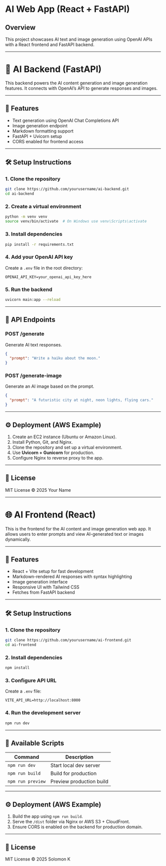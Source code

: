 # AI Web App (React + FastAPI)

## Overview
This project showcases AI text and image generation using OpenAI APIs with a React frontend and FastAPI backend.

---

# 🧠 AI Backend (FastAPI)

This backend powers the AI content generation and image generation features. It connects with OpenAI’s API to generate responses and images.

---

## 🚀 Features
- Text generation using OpenAI Chat Completions API
- Image generation endpoint
- Markdown formatting support
- FastAPI + Uvicorn setup
- CORS enabled for frontend access

---

## 🛠️ Setup Instructions

### 1. Clone the repository
```bash
git clone https://github.com/yourusername/ai-backend.git
cd ai-backend
```

### 2. Create a virtual environment
```bash
python -m venv venv
source venv/bin/activate  # On Windows use venv\Scripts\activate
```

### 3. Install dependencies
```bash
pip install -r requirements.txt
```

### 4. Add your OpenAI API key
Create a `.env` file in the root directory:
```
OPENAI_API_KEY=your_openai_api_key_here
```

### 5. Run the backend
```bash
uvicorn main:app --reload
```

---

## 🧩 API Endpoints

### **POST /generate**
Generate AI text responses.
```json
{
  "prompt": "Write a haiku about the moon."
}
```

### **POST /generate-image**
Generate an AI image based on the prompt.
```json
{
  "prompt": "A futuristic city at night, neon lights, flying cars."
}
```

---

## ⚙️ Deployment (AWS Example)
1. Create an EC2 instance (Ubuntu or Amazon Linux).
2. Install Python, Git, and Nginx.
3. Clone the repository and set up a virtual environment.
4. Use **Uvicorn + Gunicorn** for production.
5. Configure Nginx to reverse proxy to the app.

---

## 📜 License
MIT License © 2025 Your Name


---

# 🌐 AI Frontend (React)

This is the frontend for the AI content and image generation web app. It allows users to enter prompts and view AI-generated text or images dynamically.

---

## 🚀 Features
- React + Vite setup for fast development
- Markdown-rendered AI responses with syntax highlighting
- Image generation interface
- Responsive UI with Tailwind CSS
- Fetches from FastAPI backend

---

## 🛠️ Setup Instructions

### 1. Clone the repository
```bash
git clone https://github.com/yourusername/ai-frontend.git
cd ai-frontend
```

### 2. Install dependencies
```bash
npm install
```

### 3. Configure API URL
Create a `.env` file:
```
VITE_API_URL=http://localhost:8000
```

### 4. Run the development server
```bash
npm run dev
```

---

## 🧩 Available Scripts

| Command | Description |
|----------|--------------|
| `npm run dev` | Start local dev server |
| `npm run build` | Build for production |
| `npm run preview` | Preview production build |

---

## ⚙️ Deployment (AWS Example)
1. Build the app using `npm run build`.
2. Serve the `/dist` folder via Nginx or AWS S3 + CloudFront.
3. Ensure CORS is enabled on the backend for production domain.

---

## 📜 License
MIT License © 2025 Solomon K
